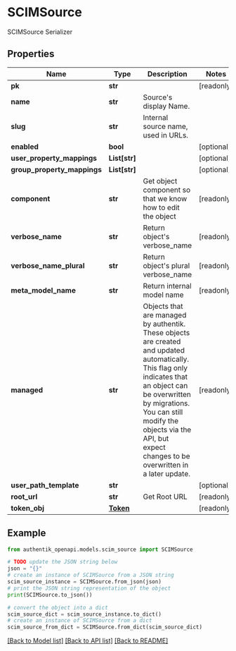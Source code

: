 # SCIMSource

SCIMSource Serializer

## Properties

Name | Type | Description | Notes
------------ | ------------- | ------------- | -------------
**pk** | **str** |  | [readonly] 
**name** | **str** | Source&#39;s display Name. | 
**slug** | **str** | Internal source name, used in URLs. | 
**enabled** | **bool** |  | [optional] 
**user_property_mappings** | **List[str]** |  | [optional] 
**group_property_mappings** | **List[str]** |  | [optional] 
**component** | **str** | Get object component so that we know how to edit the object | [readonly] 
**verbose_name** | **str** | Return object&#39;s verbose_name | [readonly] 
**verbose_name_plural** | **str** | Return object&#39;s plural verbose_name | [readonly] 
**meta_model_name** | **str** | Return internal model name | [readonly] 
**managed** | **str** | Objects that are managed by authentik. These objects are created and updated automatically. This flag only indicates that an object can be overwritten by migrations. You can still modify the objects via the API, but expect changes to be overwritten in a later update. | [readonly] 
**user_path_template** | **str** |  | [optional] 
**root_url** | **str** | Get Root URL | [readonly] 
**token_obj** | [**Token**](Token.md) |  | [readonly] 

## Example

```python
from authentik_openapi.models.scim_source import SCIMSource

# TODO update the JSON string below
json = "{}"
# create an instance of SCIMSource from a JSON string
scim_source_instance = SCIMSource.from_json(json)
# print the JSON string representation of the object
print(SCIMSource.to_json())

# convert the object into a dict
scim_source_dict = scim_source_instance.to_dict()
# create an instance of SCIMSource from a dict
scim_source_from_dict = SCIMSource.from_dict(scim_source_dict)
```
[[Back to Model list]](../README.md#documentation-for-models) [[Back to API list]](../README.md#documentation-for-api-endpoints) [[Back to README]](../README.md)


